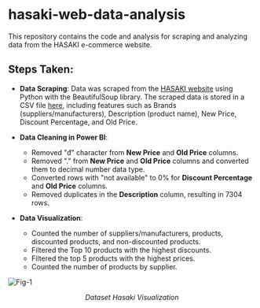 # hasaki-web-data-analysis
This repository contains the code and analysis for scraping and analyzing data from the HASAKI e-commerce website.

## Steps Taken:

- **Data Scraping**: Data was scraped from the [HASAKI website](https://hasaki.vn/danh-muc/suc-khoe-lam-dep-c3.html) using Python with the BeautifulSoup library. The scraped data is stored in a CSV file [here](https://github.com/Akina1709/hasaki-web-data-analysis/blob/main/Data_hasaki_web/dataset_hasaki.csv), including features such as Brands (suppliers/manufacturers), Description (product name), New Price, Discount Percentage, and Old Price.

- **Data Cleaning in Power BI**:
  + Removed "đ" character from **New Price** and **Old Price** columns.
  + Removed "." from **New Price** and **Old Price** columns and converted them to decimal number data type.
  + Converted rows with "not available" to 0% for **Discount Percentage** and **Old Price** columns.
  + Removed duplicates in the **Description** column, resulting in 7304 rows.

- **Data Visualization**:
  + Counted the number of suppliers/manufacturers, products, discounted products, and non-discounted products.
  + Filtered the Top 10 products with the highest discounts.
  + Filtered the top 5 products with the highest prices.
  + Counted the number of products by supplier.

![Fig-1](https://drive.google.com/uc?export=view&id=18TowsiXNOOymPl-U9p__qnMfhJc916lZ)
*<center>Dataset Hasaki Visualization</center>*